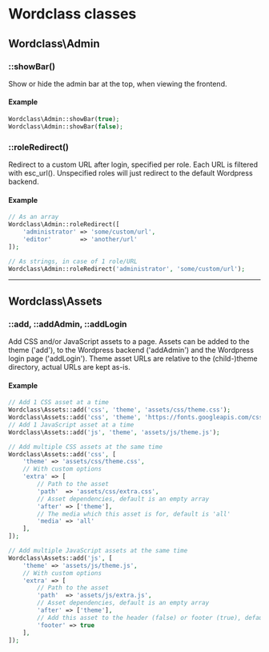 # Wordclass classes

## Wordclass\Admin

### ::showBar()
Show or hide the admin bar at the top, when viewing the frontend.

#### Example
```php
Wordclass\Admin::showBar(true);
Wordclass\Admin::showBar(false);
```

### ::roleRedirect()
Redirect to a custom URL after login, specified per role. Each URL is filtered with esc_url(). Unspecified roles will just redirect to the default Wordpress backend.

#### Example
```php
// As an array
Wordclass\Admin::roleRedirect([
    'administrator' => 'some/custom/url',
    'editor'        => 'another/url'
]);

// As strings, in case of 1 role/URL
Wordclass\Admin::roleRedirect('administrator', 'some/custom/url');
```

---

## Wordclass\Assets

### ::add, ::addAdmin, ::addLogin
Add CSS and/or JavaScript assets to a page. Assets can be added to the theme ('add'), to the Wordpress backend ('addAdmin') and the Wordpress login page ('addLogin'). Theme asset URLs are relative to the (child-)theme directory, actual URLs are kept as-is.

#### Example
```php
// Add 1 CSS asset at a time
Wordclass\Assets::add('css', 'theme', 'assets/css/theme.css');
Wordclass\Assets::add('css', 'theme', 'https://fonts.googleapis.com/css?family=Open+Sans');
// Add 1 JavaScript asset at a time
Wordclass\Assets::add('js', 'theme', 'assets/js/theme.js');

// Add multiple CSS assets at the same time
Wordclass\Assets::add('css', [
    'theme' => 'assets/css/theme.css',
    // With custom options
    'extra' => [
        // Path to the asset
        'path'  => 'assets/css/extra.css',
        // Asset dependencies, default is an empty array
        'after' => ['theme'],
        // The media which this asset is for, default is 'all'
        'media' => 'all'
    ],
]);

// Add multiple JavaScript assets at the same time
Wordclass\Assets::add('js', [
    'theme' => 'assets/js/theme.js',
    // With custom options
    'extra' => [
        // Path to the asset
        'path'  => 'assets/js/extra.js',
        // Asset dependencies, default is an empty array
        'after' => ['theme'],
        // Add this asset to the header (false) or footer (true), default is true
        'footer' => true
    ],
]);
```
